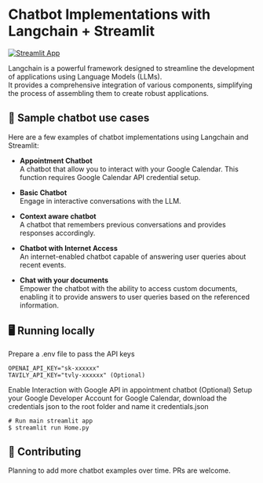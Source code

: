# Chatbot Implementations with Langchain + Streamlit

[![Streamlit App](https://static.streamlit.io/badges/streamlit_badge_black_white.svg)](https://langchain-chatbot.streamlit.app/)

Langchain is a powerful framework designed to streamline the development of applications using Language Models (LLMs). \
It provides a comprehensive integration of various components, simplifying the process of assembling them to create robust applications.

## 💬 Sample chatbot use cases
Here are a few examples of chatbot implementations using Langchain and Streamlit:
-  **Appointment Chatbot** \
  A chatbot that allow you to interact with your Google Calendar. This function requires Google Calendar API credential setup.

-  **Basic Chatbot** \
  Engage in interactive conversations with the LLM.

- **Context aware chatbot** \
  A chatbot that remembers previous conversations and provides responses accordingly.

-  **Chatbot with Internet Access** \
  An internet-enabled chatbot capable of answering user queries about recent events.

-  **Chat with your documents** \
  Empower the chatbot with the ability to access custom documents, enabling it to provide answers to user queries based on the referenced information.

## 🖥️ Running locally
Prepare a .env file to pass the API keys
```
OPENAI_API_KEY="sk-xxxxxx"
TAVILY_API_KEY="tvly-xxxxxx" (Optional)
```

Enable Interaction with Google API in appointment chatbot (Optional)
Setup your Google Developer Account for Google Calendar, download the credentials json to the root folder and name it credentials.json

```shell
# Run main streamlit app
$ streamlit run Home.py
```

## 💁 Contributing
Planning to add more chatbot examples over time. PRs are welcome.
